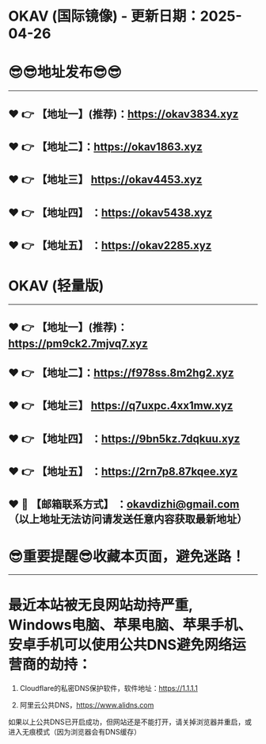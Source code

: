 # OKAV (国际镜像) - 更新日期：2025-04-26
:sunglasses::sunglasses:地址发布:sunglasses::sunglasses:
==
------
:heart: :point_right: 【地址一】(推荐)：https://okav3834.xyz
------
:heart: :point_right: 【地址二】：https://okav1863.xyz
------
:heart: :point_right: 【地址三】 https://okav4453.xyz
-----
:heart: :point_right: 【地址四】 ：https://okav5438.xyz
------
:heart: :point_right: 【地址五】 ：https://okav2285.xyz
------
# OKAV (轻量版)
------
:heart: :point_right: 【地址一】(推荐)：https://pm9ck2.7mjvq7.xyz
------
:heart: :point_right: 【地址二】：https://f978ss.8m2hg2.xyz
------
:heart: :point_right: 【地址三】 https://q7uxpc.4xx1mw.xyz
-----
:heart: :point_right: 【地址四】 ：https://9bn5kz.7dqkuu.xyz
------
:heart: :point_right: 【地址五】 ：https://2rn7p8.87kqee.xyz
------------
:heart: :e-mail: 【邮箱联系方式】 ：okavdizhi@gmail.com （以上地址无法访问请发送任意内容获取最新地址）
------
:sunglasses:重要提醒:sunglasses:收藏本页面，避免迷路！
==
------
最近本站被无良网站劫持严重, Windows电脑、苹果电脑、苹果手机、安卓手机可以使用公共DNS避免网络运营商的劫持：
==

1. Cloudflare的私密DNS保护软件，软件地址：https://1.1.1.1

2. 阿里云公共DNS，https://www.alidns.com

如果以上公共DNS已开启成功，但网站还是不能打开，请关掉浏览器并重启，或进入无痕模式（因为浏览器会有DNS缓存）
